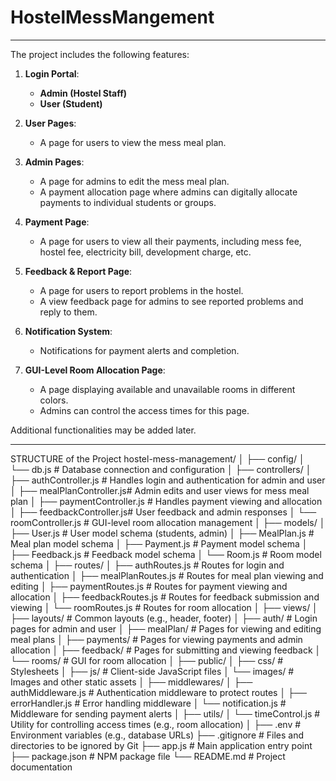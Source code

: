 # HostelMessMangement
---

The project includes the following features:

1. **Login Portal**:
   - **Admin (Hostel Staff)**
   - **User (Student)**

2. **User Pages**:
   - A page for users to view the mess meal plan.

3. **Admin Pages**:
   - A page for admins to edit the mess meal plan.
   - A payment allocation page where admins can digitally allocate payments to individual students or groups.

4. **Payment Page**:
   - A page for users to view all their payments, including mess fee, hostel fee, electricity bill, development charge, etc.

5. **Feedback & Report Page**:
   - A page for users to report problems in the hostel.
   - A view feedback page for admins to see reported problems and reply to them.

6. **Notification System**:
   - Notifications for payment alerts and completion.

7. **GUI-Level Room Allocation Page**:
   - A page displaying available and unavailable rooms in different colors.
   - Admins can control the access times for this page.

Additional functionalities may be added later.

---

STRUCTURE of the Project
hostel-mess-management/
│
├── config/
│   └── db.js                # Database connection and configuration
│
├── controllers/
│   ├── authController.js    # Handles login and authentication for admin and user
│   ├── mealPlanController.js# Admin edits and user views for mess meal plan
│   ├── paymentController.js # Handles payment viewing and allocation
│   ├── feedbackController.js# User feedback and admin responses
│   └── roomController.js    # GUI-level room allocation management
│
├── models/
│   ├── User.js              # User model schema (students, admin)
│   ├── MealPlan.js          # Meal plan model schema
│   ├── Payment.js           # Payment model schema
│   ├── Feedback.js          # Feedback model schema
│   └── Room.js              # Room model schema
│
├── routes/
│   ├── authRoutes.js        # Routes for login and authentication
│   ├── mealPlanRoutes.js    # Routes for meal plan viewing and editing
│   ├── paymentRoutes.js     # Routes for payment viewing and allocation
│   ├── feedbackRoutes.js    # Routes for feedback submission and viewing
│   └── roomRoutes.js        # Routes for room allocation
│
├── views/
│   ├── layouts/             # Common layouts (e.g., header, footer)
│   ├── auth/                # Login pages for admin and user
│   ├── mealPlan/            # Pages for viewing and editing meal plans
│   ├── payments/            # Pages for viewing payments and admin allocation
│   ├── feedback/            # Pages for submitting and viewing feedback
│   └── rooms/               # GUI for room allocation
│
├── public/
│   ├── css/                 # Stylesheets
│   ├── js/                  # Client-side JavaScript files
│   └── images/              # Images and other static assets
│
├── middlewares/
│   ├── authMiddleware.js    # Authentication middleware to protect routes
│   ├── errorHandler.js      # Error handling middleware
│   └── notification.js      # Middleware for sending payment alerts
│
├── utils/
│   └── timeControl.js       # Utility for controlling access times (e.g., room allocation)
│
├── .env                     # Environment variables (e.g., database URLs)
├── .gitignore               # Files and directories to be ignored by Git
├── app.js                   # Main application entry point
├── package.json             # NPM package file
└── README.md                # Project documentation

